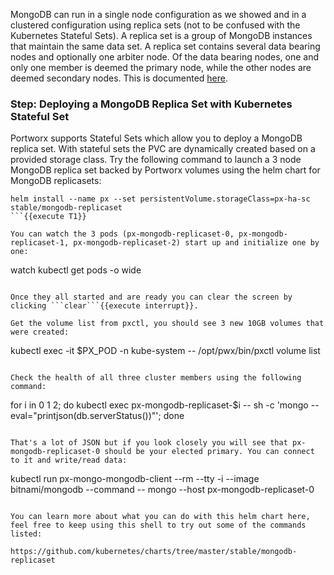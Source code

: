 MongoDB can run in a single node configuration as we showed and in a clustered configuration using replica sets (not to be confused with the Kubernetes Stateful Sets). A replica set is a group of MongoDB instances that maintain the same data set. A replica set contains several data bearing nodes and optionally one arbiter node. Of the data bearing nodes, one and only one member is deemed the primary node, while the other nodes are deemed secondary nodes. This is documented [here](https://docs.mongodb.com/manual/replication/).


### Step: Deploying a MongoDB Replica Set with Kubernetes Stateful Set

Portworx supports Stateful Sets which allow you to deploy a MongoDB replica set. With stateful sets the PVC are dynamically created based on a provided storage class. Try the following command to launch a 3 node MongoDB replica set backed by Portworx volumes using the helm chart for MongoDB replicasets:

```
helm install --name px --set persistentVolume.storageClass=px-ha-sc stable/mongodb-replicaset
```{{execute T1}}

You can watch the 3 pods (px-mongodb-replicaset-0, px-mongodb-replicaset-1, px-mongodb-replicaset-2) start up and initialize one by one:

```
watch kubectl get pods -o wide
```{{execute T1}}

Once they all started and are ready you can clear the screen by clicking ```clear```{{execute interrupt}}.

Get the volume list from pxctl, you should see 3 new 10GB volumes that were created:
```
kubectl exec -it $PX_POD -n kube-system -- /opt/pwx/bin/pxctl volume list
```{{execute T1}}

Check the health of all three cluster members using the following command:

```
for i in 0 1 2; do kubectl exec px-mongodb-replicaset-$i -- sh -c 'mongo --eval="printjson(db.serverStatus())"'; done
```{{execute T1}}

That's a lot of JSON but if you look closely you will see that px-mongodb-replicaset-0 should be your elected primary. You can connect to it and write/read data:

```
 kubectl run px-mongo-mongodb-client --rm --tty -i --image bitnami/mongodb --command -- mongo --host px-mongodb-replicaset-0
```{{execute T1}}

You can learn more about what you can do with this helm chart here, feel free to keep using this shell to try out some of the commands listed:

https://github.com/kubernetes/charts/tree/master/stable/mongodb-replicaset
